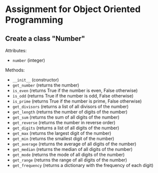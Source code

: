 # Assignment for Object Oriented Programming

## Create a class "Number"

Attributes:

* `number` (integer)

Methods:

* `__init__` (constructor)
* `get_number` (returns the number)
* `is_even` (returns True if the number is even, False otherwise)
* `is_odd` (returns True if the number is odd, False otherwise)
* `is_prime` (returns True if the number is prime, False otherwise)
* `get_divisors` (returns a list of all divisors of the number)
* `get_length` (returns the number of digits of the number)
* `get_sum` (returns the sum of all digits of the number)
* `get_reverse` (returns the number in reverse order)
* `get_digits` (returns a list of all digits of the number)
* `get_max` (returns the largest digit of the number)
* `get_min` (returns the smallest digit of the number)
* `get_average` (returns the average of all digits of the number)
* `get_median` (returns the median of all digits of the number)
* `get_mode` (returns the mode of all digits of the number)
* `get_range` (returns the range of all digits of the number)
* `get_frequency` (returns a dictionary with the frequency of each digit)
